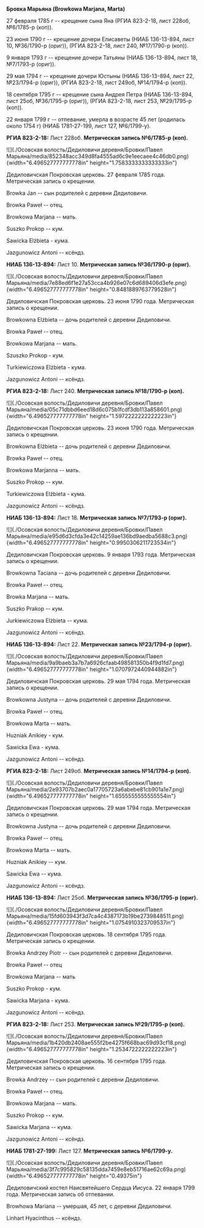 **Бровка Марьяна (Browkowa Marjana, Marta)**

27 февраля 1785 г -- крещение сына Яна (РГИА 823-2-18, лист 228об,
№6/1785-р (коп)).

23 июня 1790 г -- крещение дочери Елисаветы (НИАБ 136-13-894, лист 10,
№36/1790-р (ориг)), (РГИА 823-2-18, лист 240, №17/1790-р (коп)).

9 января 1793 г -- крещение дочери Татьяны (НИАБ 136-13-894, лист 18,
№7/1793-р (ориг)).

29 мая 1794 г -- крещение дочери Юстыны (НИАБ 136-13-894, лист 22,
№23/1794-р (ориг)), (РГИА 823-2-18, лист 249об, №14/1794-р (коп)).

18 сентября 1795 г -- крещение сына Андрея Петра (НИАБ 136-13-894, лист
25об, №36/1795-р (ориг)), (РГИА 823-2-18, лист 253, №29/1795-р (коп)).

22 января 1799 г -- отпевание, умерла в возрасте 45 лет (родилась около
1754 г) (НИАБ 1781-27-199, лист 127, №6/1799-у).

**РГИА 823-2-18:** Лист 228об. **Метрическая запись №6/1785-р (коп).**

![](./Осовская волость/Дедиловичи деревня/Бровки/Павел Марьяна/media/852348acc349d8fa4555ad6c9e1eecaee4c46db0.png){width="6.496527777777778in"
height="1.7583333333333333in"}

Дедиловичская Покровская церковь. 27 февраля 1785 года. Метрическая
запись о крещении.

Browka Jan -- сын родителей с деревни Дедиловичи.

Browka Paweł -- отец.

Browkowa Marjana -- мать.

Suszko Prokop -- кум.

Sawicka Elżbieta - кума.

Jazgunowicz Antoni -- ксёндз.

**НИАБ 136-13-894:** Лист 10. **Метрическая запись №36/1790-р (ориг).**

![](./Осовская волость/Дедиловичи деревня/Бровки/Павел Марьяна/media/7e88ed6f1e27a53cca4b926e07c6d689406d3efe.png){width="6.496527777777778in"
height="0.8481889763779528in"}

Дедиловичская Покровская церковь. 23 июня 1790 года. Метрическая запись
о крещении.

Browkowna Elżbieta -- дочь родителей с деревни Дедиловичи.

Browka Paweł -- отец.

Browkowa Marjana -- мать.

Szuszko Prokop - кум.

Тurkiewiczowa Elżbieta - кума.

Jazgunowicz Antoni -- ксёндз.

**РГИА 823-2-18:** Лист 240. **Метрическая запись №18/1790-р (коп).**

![](./Осовская волость/Дедиловичи деревня/Бровки/Павел Марьяна/media/05c71dbbd6eed18d6c075b1fcdf3db113a858601.png){width="6.496527777777778in"
height="1.5972222222222223in"}

Дедиловичская Покровская церковь. 23 июня 1790 года. Метрическая запись
о крещении.

Browkowna Elżbieta -- дочь родителей с деревни Дедиловичи.

Browka Paweł -- отец.

Browkowa Marjanna -- мать.

Suszko Prokop -- кум.

Turkiewiczowa Elżbieta - кума.

Jazgunowicz Antoni -- ксёндз.

**НИАБ 136-13-894:** Лист 18. **Метрическая запись №7/1793-р (ориг).**

![](./Осовская волость/Дедиловичи деревня/Бровки/Павел Марьяна/media/e95d6d3cfda3e42c14259ae136bd9aedba5688c3.png){width="6.496527777777778in"
height="0.9950306211723534in"}

Дедиловичская Покровская церковь. 9 января 1793 года. Метрическая запись
о крещении.

Browkowna Taciana -- дочь родителей с деревни Дедиловичи.

Browka Paweł -- отец.

Browka Marjana -- мать.

Suszko Prakop -- кум.

Jurkiewiczowa Elżbieta -- кума.

Jazgunowicz Antoni -- ксёндз.

**НИАБ 136-13-894:** Лист 22. **Метрическая запись №23/1794-р (ориг).**

![](./Осовская волость/Дедиловичи деревня/Бровки/Павел Марьяна/media/9a9baeb3a7b7a6926cfaab498581350b4f9d1fd7.png){width="6.496527777777778in"
height="1.0707972440944882in"}

Дедиловичская Покровская церковь. 29 мая 1794 года. Метрическая запись о
крещении.

Browkowna Justyna -- дочь родителей с деревни Дедиловичи.

Browka Paweł -- отец.

Browkowa Marta -- мать.

Huzniak Anikiey - кум.

Sawicka Ewa - кума.

Jazgunowicz Antoni -- ксёндз.

**РГИА 823-2-18:** Лист 249об. **Метрическая запись №14/1794-р (коп).**

![](./Осовская волость/Дедиловичи деревня/Бровки/Павел Марьяна/media/2e93707b2aec0a17705723a6abebe81cb901a1e7.png){width="6.496527777777778in"
height="1.6555555555555554in"}

Дедиловичская Покровская церковь. 29 мая 1794 года. Метрическая запись о
крещении.

Browkowna Justyna -- дочь родителей с деревни Дедиловичи.

Browka Paweł -- отец.

Browkowa Marta -- мать.

Huzniak Anikiey -- кум.

Sawicka Ewa -- кума.

Jazgunowicz Antoni -- ксёндз.

**НИАБ 136-13-894:** Лист 25об. **Метрическая запись №36/1795-р
(ориг).**

![](./Осовская волость/Дедиловичи деревня/Бровки/Павел Марьяна/media/15fd603943f3d7ca4c4387173b19be2739848511.png){width="6.496527777777778in"
height="1.0754910323709537in"}

Дедиловичская Покровская церковь. 18 сентября 1795 года. Метрическая
запись о крещении.

Browka Andrzey Piotr -- сын родителей с деревни Дедиловичи.

Browka Paweł -- отец

Browkowa Marjana -- мать

Suszko Prokop - кум.

Sawicka Marjana - кума.

Jazgunowicz Antoni -- ксёндз.

**РГИА 823-2-18:** Лист 253. **Метрическая запись №29/1795-р (коп).**

![](./Осовская волость/Дедиловичи деревня/Бровки/Павел Марьяна/media/1b420db2408ae555f2be4275f668bac69d93cf18.png){width="6.496527777777778in"
height="1.2534722222222223in"}

Дедиловичская Покровская церковь. 16 сентября 1795 года. Метрическая
запись о крещении.

Browka Andrzey -- сын родителей с деревни Дедиловичи.

Browka Paweł -- отец.

Browkowa Marjana -- мать.

Suszko Prokop -- кум.

Sawicka Marjana -- кума.

Jazgunowicz Antoni -- ксёндз.

**НИАБ 1781-27-199:** Лист 127. **Метрическая запись №6/1799-у.**

![](./Осовская волость/Дедиловичи деревня/Бровки/Павел Марьяна/media/3f7c995829c58135dda7459e8eb51716ae62c69a.png){width="6.496527777777778in"
height="0.49375in"}

Дедиловичский костел Наисвятейшего Сердца Иисуса. 22 января 1799 года.
Метрическая запись об отпевании.

Browhowa Mariana -- умершая, 45 лет, с деревни Дедиловичи.

Linhart Hyacinthus -- ксёндз.
